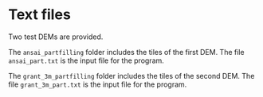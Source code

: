 # Text files
Two test DEMs are provided.

The `ansai_partfilling` folder includes the tiles of the first DEM.  The file `ansai_part.txt` is the input file for the program.   

The `grant_3m_partfilling` folder includes the tiles of the second DEM.  The file `grant_3m_part.txt` is the input file for the program.   
 
